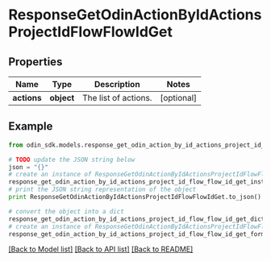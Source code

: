 # ResponseGetOdinActionByIdActionsProjectIdFlowFlowIdGet


## Properties

Name | Type | Description | Notes
------------ | ------------- | ------------- | -------------
**actions** | **object** | The list of actions. | [optional] 

## Example

```python
from odin_sdk.models.response_get_odin_action_by_id_actions_project_id_flow_flow_id_get import ResponseGetOdinActionByIdActionsProjectIdFlowFlowIdGet

# TODO update the JSON string below
json = "{}"
# create an instance of ResponseGetOdinActionByIdActionsProjectIdFlowFlowIdGet from a JSON string
response_get_odin_action_by_id_actions_project_id_flow_flow_id_get_instance = ResponseGetOdinActionByIdActionsProjectIdFlowFlowIdGet.from_json(json)
# print the JSON string representation of the object
print ResponseGetOdinActionByIdActionsProjectIdFlowFlowIdGet.to_json()

# convert the object into a dict
response_get_odin_action_by_id_actions_project_id_flow_flow_id_get_dict = response_get_odin_action_by_id_actions_project_id_flow_flow_id_get_instance.to_dict()
# create an instance of ResponseGetOdinActionByIdActionsProjectIdFlowFlowIdGet from a dict
response_get_odin_action_by_id_actions_project_id_flow_flow_id_get_form_dict = response_get_odin_action_by_id_actions_project_id_flow_flow_id_get.from_dict(response_get_odin_action_by_id_actions_project_id_flow_flow_id_get_dict)
```
[[Back to Model list]](../README.md#documentation-for-models) [[Back to API list]](../README.md#documentation-for-api-endpoints) [[Back to README]](../README.md)


